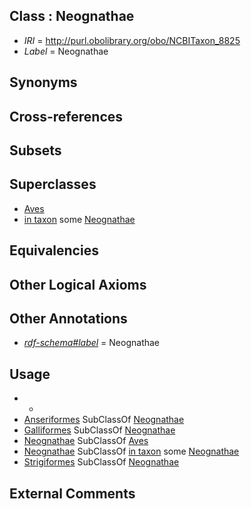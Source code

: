 
## Class : Neognathae

 * *IRI* = http://purl.obolibrary.org/obo/NCBITaxon_8825
 * *Label* = Neognathae

## Synonyms


## Cross-references


## Subsets


## Superclasses

 * [Aves](../../NCBITaxon/82/NCBITaxon_8782.md)
 * [in taxon](../../RO/62/RO_0002162.md) some [Neognathae](../../NCBITaxon/25/NCBITaxon_8825.md)

## Equivalencies


## Other Logical Axioms


## Other Annotations

 * *[rdf-schema#label](../../el/rdf-schema#label.md)* = Neognathae

## Usage

 * -
 * [Anseriformes](../../NCBITaxon/26/NCBITaxon_8826.md) SubClassOf [Neognathae](../../NCBITaxon/25/NCBITaxon_8825.md)
 * [Galliformes](../../NCBITaxon/76/NCBITaxon_8976.md) SubClassOf [Neognathae](../../NCBITaxon/25/NCBITaxon_8825.md)
 * [Neognathae](../../NCBITaxon/25/NCBITaxon_8825.md) SubClassOf [Aves](../../NCBITaxon/82/NCBITaxon_8782.md)
 * [Neognathae](../../NCBITaxon/25/NCBITaxon_8825.md) SubClassOf [in taxon](../../RO/62/RO_0002162.md) some [Neognathae](../../NCBITaxon/25/NCBITaxon_8825.md)
 * [Strigiformes](../../NCBITaxon/58/NCBITaxon_30458.md) SubClassOf [Neognathae](../../NCBITaxon/25/NCBITaxon_8825.md)

## External Comments

